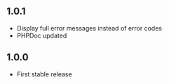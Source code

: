 ## 1.0.1

- Display full error messages instead of error codes
- PHPDoc updated

## 1.0.0

- First stable release